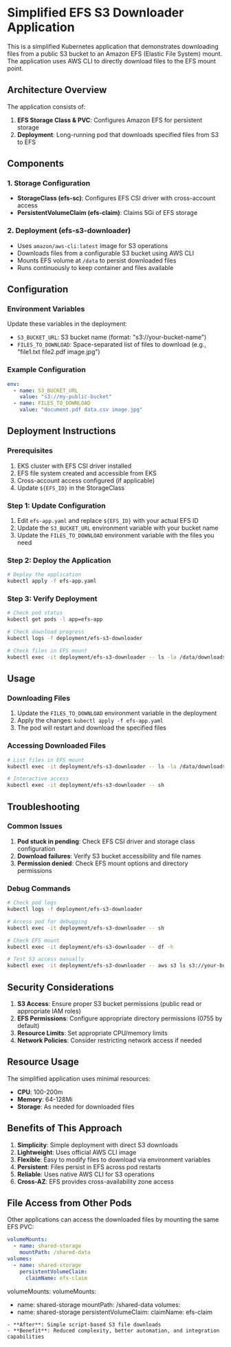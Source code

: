 # Simplified EFS S3 Downloader Application

This is a simplified Kubernetes application that demonstrates downloading files from a public S3 bucket to an Amazon EFS (Elastic File System) mount. The application uses AWS CLI to directly download files to the EFS mount point.

## Architecture Overview

The application consists of:

1. **EFS Storage Class & PVC**: Configures Amazon EFS for persistent storage
2. **Deployment**: Long-running pod that downloads specified files from S3 to EFS

## Components

### 1. Storage Configuration

- **StorageClass (efs-sc)**: Configures EFS CSI driver with cross-account access
- **PersistentVolumeClaim (efs-claim)**: Claims 5Gi of EFS storage

### 2. Deployment (efs-s3-downloader)

- Uses `amazon/aws-cli:latest` image for S3 operations
- Downloads files from a configurable S3 bucket using AWS CLI
- Mounts EFS volume at `/data` to persist downloaded files
- Runs continuously to keep container and files available

## Configuration

### Environment Variables

Update these variables in the deployment:

- `S3_BUCKET_URL`: S3 bucket name (format: "s3://your-bucket-name")
- `FILES_TO_DOWNLOAD`: Space-separated list of files to download (e.g., "file1.txt file2.pdf image.jpg")

### Example Configuration

```yaml
env:
  - name: S3_BUCKET_URL
    value: "s3://my-public-bucket"
  - name: FILES_TO_DOWNLOAD
    value: "document.pdf data.csv image.jpg"
```

## Deployment Instructions

### Prerequisites

1. EKS cluster with EFS CSI driver installed
2. EFS file system created and accessible from EKS
3. Cross-account access configured (if applicable)
4. Update `${EFS_ID}` in the StorageClass

### Step 1: Update Configuration

1. Edit `efs-app.yaml` and replace `${EFS_ID}` with your actual EFS ID
2. Update the `S3_BUCKET_URL` environment variable with your bucket name
3. Update the `FILES_TO_DOWNLOAD` environment variable with the files you need

### Step 2: Deploy the Application

```bash
# Deploy the application
kubectl apply -f efs-app.yaml
```

### Step 3: Verify Deployment

```bash
# Check pod status
kubectl get pods -l app=efs-app

# Check download progress
kubectl logs -f deployment/efs-s3-downloader

# Check files in EFS mount
kubectl exec -it deployment/efs-s3-downloader -- ls -la /data/downloads/
```

## Usage

### Downloading Files

1. Update the `FILES_TO_DOWNLOAD` environment variable in the deployment
2. Apply the changes: `kubectl apply -f efs-app.yaml`
3. The pod will restart and download the specified files

### Accessing Downloaded Files

```bash
# List files in EFS mount
kubectl exec -it deployment/efs-s3-downloader -- ls -la /data/downloads/

# Interactive access
kubectl exec -it deployment/efs-s3-downloader -- sh
```

## Troubleshooting

### Common Issues

1. **Pod stuck in pending**: Check EFS CSI driver and storage class configuration
2. **Download failures**: Verify S3 bucket accessibility and file names
3. **Permission denied**: Check EFS mount options and directory permissions

### Debug Commands

```bash
# Check pod logs
kubectl logs -f deployment/efs-s3-downloader

# Access pod for debugging
kubectl exec -it deployment/efs-s3-downloader -- sh

# Check EFS mount
kubectl exec -it deployment/efs-s3-downloader -- df -h

# Test S3 access manually
kubectl exec -it deployment/efs-s3-downloader -- aws s3 ls s3://your-bucket-name/
```

## Security Considerations

1. **S3 Access**: Ensure proper S3 bucket permissions (public read or appropriate IAM roles)
2. **EFS Permissions**: Configure appropriate directory permissions (0755 by default)
3. **Resource Limits**: Set appropriate CPU/memory limits
4. **Network Policies**: Consider restricting network access if needed

## Resource Usage

The simplified application uses minimal resources:

- **CPU**: 100-200m
- **Memory**: 64-128Mi
- **Storage**: As needed for downloaded files

## Benefits of This Approach

1. **Simplicity**: Simple deployment with direct S3 downloads
2. **Lightweight**: Uses official AWS CLI image
3. **Flexible**: Easy to modify files to download via environment variables
4. **Persistent**: Files persist in EFS across pod restarts
5. **Reliable**: Uses native AWS CLI for S3 operations
6. **Cross-AZ**: EFS provides cross-availability zone access

## File Access from Other Pods

Other applications can access the downloaded files by mounting the same EFS PVC:

```yaml
volumeMounts:
  - name: shared-storage
    mountPath: /shared-data
volumes:
  - name: shared-storage
    persistentVolumeClaim:
      claimName: efs-claim
```

volumeMounts:
volumeMounts:

- name: shared-storage
    mountPath: /shared-data
volumes:
- name: shared-storage
    persistentVolumeClaim:
      claimName: efs-claim

```
- **After**: Simple script-based S3 file downloads
- **Benefit**: Reduced complexity, better automation, and integration capabilities
